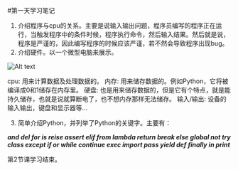 #第一天学习笔记

1. 介绍程序与cpu的关系。主要是说输入输出问题，程序员编写的程序正在运行，当触发程序中的条件时候，程序执行命令，然后输入结果。然后就是说，程序是严谨的，因此编写程序的时候应该严谨，若不然会导致程序出现bug。
2. 介绍硬件。以一个微型电脑来展示。

![Alt text](https://upload.wikimedia.org/wikipedia/commons/3/3d/RaspberryPi.jpg "微型电脑图")

cpu: 用来计算数据及处理数据的。
内存: 用来储存数据的。例如Python，它将被编译成0和1储存在内存里。
硬盘: 也是用来储存数据的，但是它有个特点，就是能持久储存，也就是说就算断电了，也不想内存那样无法储存。
输入/输出: 设备的输入输出，键盘和显示器等...

3. 简单介绍Python，并列举了Python的关键字。主要有：

**_and del for is reise assert elif from lambda return break else global not try class except if or while continue exec import pass yield def finally in print_**

第2节课学习结束。
